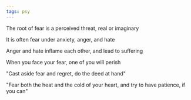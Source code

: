 ```yaml
---
tags: psy
---
```


The root of fear is a perceived threat, real or imaginary 

It is often fear under anxiety, anger, and hate 

Anger and hate inflame each other, and lead to suffering

When you face your fear, one of you will perish 

"Cast aside fear and regret, do the deed at hand"

"Fear both the heat and the cold of your heart, and try to have patience, if you can"